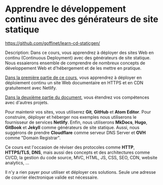 # Apprendre le développement continu avec des générateurs de site statique

https://github.com/goffinet/learn-cd-staticgen/

Description: Dans ce cours, vous apprendrez à déployer des sites Web en continu (Continuous Deployment) avec des générateurs de site statique. Nous essaierons ensemble de comprendre de nombreux concepts de développement Web et d'hébergement et de les mettre en pratique.

[Dans la première partie de ce cours](premier-projet-en-deploiement-continu.md), vous apprendrez à déployer en déploiement continu un site Web documentaire en HTTPS et en CDN gratuitement avec Netlify.

[Dans la deuxième partie du document](autres-projets-avec-generateur-de-site-statique.md), vous étendrez vos compétences avec d'autres projets.

Pour maintenir vos sites, vous utiliserez **Git**, **GitHub** et **Atom Editor**. Pour construire, déployer et héberger nos exemples nous utiliserons le fournisseur de services **Netlify**. Enfin, nous utiliserons **MkDocs**, **Hugo**, **GitBook** et **Jekyll** comme générateurs de site statique. Aussi, nous suggérons de prendre **Cloudflare** comme serveur DNS Server et **OVH** comme "Domain Registrar".

Ce cours est l'occasion de réviser des protocoles comme **HTTP**, **HTTPS/TLS**, **DNS**, mais aussi des concepts et des architectures comme CI/CD, la gestion du code source, MVC, HTML, JS, CSS, SEO, CDN, website analytics, ...

Il n'y a rien payer pour utiliser et déployer ces solutions. Seule une adresse de courrier électronique valide est nécessaire.
